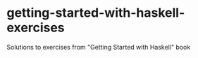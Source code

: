 # getting-started-with-haskell-exercises
Solutions to exercises from "Getting Started with Haskell" book
